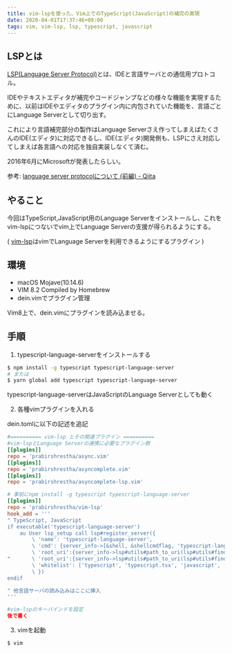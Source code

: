 ```yaml
---
title: vim-lspを使った、Vim上でのTypeScript(JavaScript)の補完の実現
date: 2020-04-01T17:37:46+09:00
tags: vim, vim-lsp, lsp, typescript, javascript
---
```



## LSPとは

[LSP(Language Server Protocol)](https://github.com/Microsoft/language-server-protocol)とは、IDEと言語サーバとの通信用プロトコル。

IDEやテキストエディタが補完やコードジャンプなどの様々な機能を実現するために、以前はIDEやエディタのプラグイン内に内包されていた機能を、言語ごとにLanguage Serverとして切り出す。

これにより言語補完部分の製作はLanguage Serverさえ作ってしまえばたくさんのIDE(エディタ)に対応できるし、IDE(エディタ)開発側も、LSPにさえ対応してしまえば各言語への対応を独自実装しなくて済む。

2016年6月にMicrosoftが発表したらしい。

参考: [language server protocolについて (前編) - Qiita](https://qiita.com/atsushieno/items/ce31df9bd88e98eec5c4)


## やること

今回はTypeScript,JavaScript用のLanguage Serverをインストールし、これをvim-lspにつないでvim上でLanguage Serverの支援が得られるようにする。

( [vim-lsp](https://github.com/prabirshrestha/vim-lsp)はvimでLanguage Serverを利用できるようにするプラグイン )

## 環境

- macOS Mojave(10.14.6)
- VIM 8.2  Compiled by Homebrew
- dein.vimでプラグイン管理

Vim8上で、dein.vimにプラグインを読み込ませる。

## 手順

1. typescript-language-serverをインストールする

```sh
$ npm install -g typescript typescript-language-server
# または
$ yarn global add typescript typescript-language-server
```

typescript-language-serverはJavaScriptのLanguage Serverとしても動く

2. 各種vimプラグインを入れる

dein.tomlに以下の記述を追記

```dein.toml
#========== vim-lsp とその関連プラグイン ==========
#vim-lspとLanguage Serverの連携に必要なプラグイン群
[[plugins]]
repo = 'prabirshrestha/async.vim'
[[plugins]]
repo = 'prabirshrestha/asyncomplete.vim'
[[plugins]]
repo = 'prabirshrestha/asyncomplete-lsp.vim'

# 事前にnpm install -g typescript typescript-language-server 
[[plugins]]
repo = 'prabirshrestha/vim-lsp'
hook_add = '''
" TypeScript, JavaScript
if executable('typescript-language-server')
    au User lsp_setup call lsp#register_server({
        \ 'name': 'typescript-language-server',
        \ 'cmd': {server_info->[&shell, &shellcmdflag, 'typescript-language-server --stdio']},
        \ 'root_uri':{server_info->lsp#utils#path_to_uri(lsp#utils#find_nearest_parent_file_directory(lsp#utils#get_buffer_path(), 'package.json'))},
"       \ 'root_uri':{server_info->lsp#utils#path_to_uri(lsp#utils#find_nearest_parent_file_directory(lsp#utils#get_buffer_path(), 'tsconfig.json'))},
        \ 'whitelist': ['typescript', 'typescript.tsx', 'javascript', 'javascript.jsx'],
        \ })
endif

" 他言語サーバの読み込みはここに挿入
'''

#vim-lspのキーバインドを設定
後で書く
```

3. vimを起動

```sh
$ vim
```


